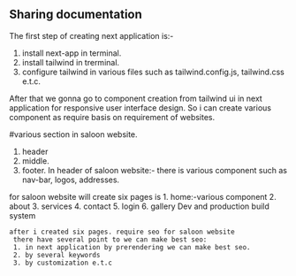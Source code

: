 ## Sharing documentation
The first step of creating next application is:-
1. install next-app in terminal.
2. install tailwind in trerminal.
3. configure tailwind in various files such as tailwind.config.js, tailwind.css e.t.c.

After that we gonna go to component creation from tailwind ui in next application for responsive user interface design.
 So i can create various component as require basis on requirement of websites.

 #various section in saloon website.
 1. header
 2. middle.
 3. footer.
 In header of saloon website:- there is various component such as nav-bar, logos, addresses.

 for saloon website will create six pages
 is 1. home:-various component
    2. about
    3. services
    4. contact
    5. login
    6. gallery
    Dev and production build system


    after i created six pages. require seo for saloon website
     there have several point to we can make best seo:
     1. in next application by prerendering we can make best seo.
     2. by several keywords
     3. by customization e.t.c









